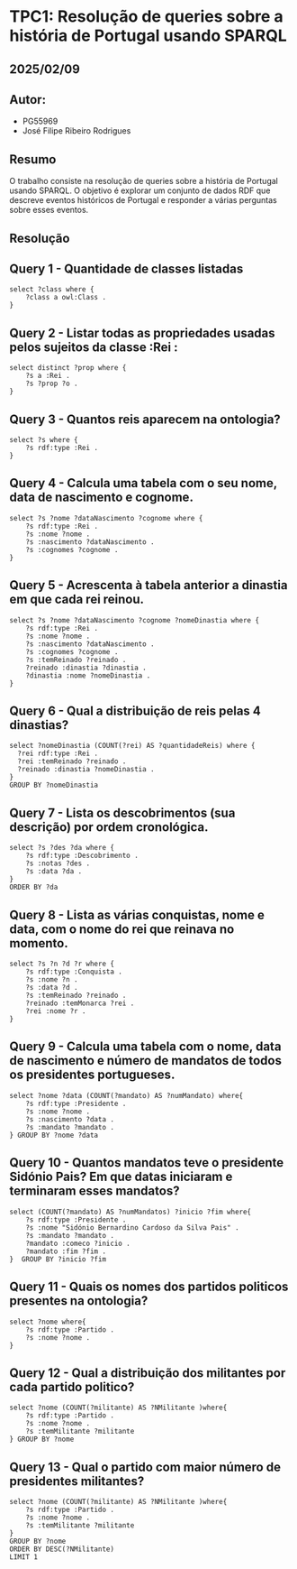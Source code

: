 # TPC1: Resolução de queries sobre a história de Portugal usando SPARQL
## 2025/02/09

## Autor:
- PG55969
- José Filipe Ribeiro Rodrigues

## Resumo

O trabalho consiste na resolução de queries sobre a história de Portugal usando SPARQL. O objetivo é explorar um conjunto de dados RDF que descreve eventos históricos de Portugal e responder a várias perguntas sobre esses eventos.


## Resolução
## Query 1 - Quantidade de classes listadas

```
select ?class where {
    ?class a owl:Class .
}
```
## Query 2 - Listar todas as propriedades usadas pelos sujeitos da classe :Rei :

```
select distinct ?prop where {
    ?s a :Rei .
    ?s ?prop ?o .
}
```

## Query 3 - Quantos reis aparecem na ontologia?

``` 
select ?s where {
    ?s rdf:type :Rei .
} 
```
## Query 4 - Calcula uma tabela com o seu nome, data de nascimento e cognome.
```
select ?s ?nome ?dataNascimento ?cognome where {
    ?s rdf:type :Rei .
    ?s :nome ?nome .
    ?s :nascimento ?dataNascimento .
    ?s :cognomes ?cognome .
} 
```

## Query 5 - Acrescenta à tabela anterior a dinastia em que cada rei reinou.
```
select ?s ?nome ?dataNascimento ?cognome ?nomeDinastia where {
    ?s rdf:type :Rei .
    ?s :nome ?nome .
    ?s :nascimento ?dataNascimento .
    ?s :cognomes ?cognome .
    ?s :temReinado ?reinado .
    ?reinado :dinastia ?dinastia .
    ?dinastia :nome ?nomeDinastia . 
} 
```
## Query 6 - Qual a distribuição de reis pelas 4 dinastias?
```
select ?nomeDinastia (COUNT(?rei) AS ?quantidadeReis) where {
  ?rei rdf:type :Rei .
  ?rei :temReinado ?reinado .
  ?reinado :dinastia ?nomeDinastia .
}
GROUP BY ?nomeDinastia
```
## Query 7 - Lista os descobrimentos (sua descrição) por ordem cronológica.
```
select ?s ?des ?da where {
	?s rdf:type :Descobrimento .
	?s :notas ?des .
    ?s :data ?da .
}
ORDER BY ?da
```
## Query 8 - Lista as várias conquistas, nome e data, com o nome do rei que reinava no momento.

```
select ?s ?n ?d ?r where {
    ?s rdf:type :Conquista .
    ?s :nome ?n .
    ?s :data ?d .
    ?s :temReinado ?reinado .
    ?reinado :temMonarca ?rei .
    ?rei :nome ?r .
}
```
## Query 9 - Calcula uma tabela com o nome, data de nascimento e número de mandatos de todos os presidentes portugueses.
```
select ?nome ?data (COUNT(?mandato) AS ?numMandato) where{
	?s rdf:type :Presidente .
    ?s :nome ?nome .
	?s :nascimento ?data .
    ?s :mandato ?mandato .
} GROUP BY ?nome ?data
```
## Query 10 - Quantos mandatos teve o presidente Sidónio Pais? Em que datas iniciaram e terminaram esses mandatos?
```
select (COUNT(?mandato) AS ?numMandatos) ?inicio ?fim where{
	?s rdf:type :Presidente .
    ?s :nome "Sidónio Bernardino Cardoso da Silva Pais" .
    ?s :mandato ?mandato .
    ?mandato :comeco ?inicio .
    ?mandato :fim ?fim .
}  GROUP BY ?inicio ?fim
```
## Query 11 - Quais os nomes dos partidos politicos presentes na ontologia?
```
select ?nome where{
	?s rdf:type :Partido .
    ?s :nome ?nome .
}
```
## Query 12 - Qual a distribuição dos militantes por cada partido politico?
```
select ?nome (COUNT(?militante) AS ?NMilitante )where{
	?s rdf:type :Partido .
    ?s :nome ?nome .
	?s :temMilitante ?militante
} GROUP BY ?nome
```
## Query 13 - Qual o partido com maior número de presidentes militantes?

```
select ?nome (COUNT(?militante) AS ?NMilitante )where{
	?s rdf:type :Partido .
    ?s :nome ?nome .
	?s :temMilitante ?militante
} 
GROUP BY ?nome
ORDER BY DESC(?NMilitante)
LIMIT 1
```